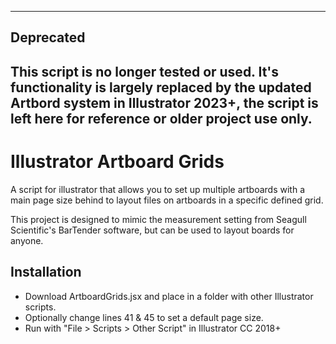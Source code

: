 ------
## Deprecated
This script is no longer tested or used. It's functionality is largely replaced by the updated Artbord system in Illustrator 2023+, the script is left here for reference or older project use only.
------

# Illustrator Artboard Grids
A script for illustrator that allows you to set up multiple artboards with a main page size behind to layout files on artboards in a specific defined grid.

This project is designed to mimic the measurement setting from Seagull Scientific's BarTender software, but can be used to layout boards for anyone.

## Installation

* Download ArtboardGrids.jsx and place in a folder with other Illustrator scripts.
* Optionally change lines 41 & 45 to set a default page size.
* Run with "File > Scripts > Other Script" in Illustrator CC 2018+
